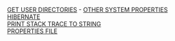 [GET USER DIRECTORIES](system/README.md) - <a href="https://docs.oracle.com/javase/tutorial/essential/environment/sysprop.html" target="_blank">OTHER SYSTEM PROPERTIES</a>
<br>
[HIBERNATE](hibernate/README.md)
<br>
[PRINT STACK TRACE TO STRING](string/README.md)
<br>
[PROPERTIES FILE](properties/README.md)
<br>
